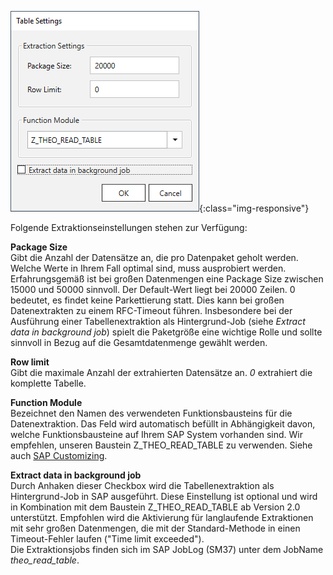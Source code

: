 ![Extraction-Settings-01](/img/content/xu/Table-Extraction-Settings.png){:class="img-responsive"}

Folgende Extraktionseinstellungen stehen zur Verfügung:

**Package Size** <br>
Gibt die Anzahl der Datensätze an, die pro Datenpaket geholt werden. Welche Werte in Ihrem Fall optimal sind, muss ausprobiert werden. 
Erfahrungsgemäß ist bei großen Datenmengen eine Package Size zwischen 15000 und 50000 sinnvoll. Der Default-Wert liegt bei 20000 Zeilen. 
0 bedeutet, es findet keine Parkettierung statt. Dies kann bei großen Datenextrakten zu einem RFC-Timeout führen.
Insbesondere bei der Ausführung einer Tabellenextraktion als Hintergrund-Job (siehe *Extract data in background job*) spielt die Paketgröße eine wichtige Rolle und sollte sinnvoll in Bezug auf die Gesamtdatenmenge gewählt werden. 

**Row limit** <br>
Gibt die maximale Anzahl der extrahierten Datensätze an. *0* extrahiert die komplette Tabelle.

**Function Module** <br>
Bezeichnet den Namen des verwendeten Funktionsbausteins für die Datenextraktion. Das Feld wird automatisch befüllt in Abhängigkeit davon, welche Funktionsbausteine auf Ihrem SAP System vorhanden sind.
Wir empfehlen, unseren Baustein Z_THEO_READ_TABLE zu verwenden. Siehe auch [SAP Customizing](../sap-customizing/funktionsbaustein-fuer-table-extraktion). 

**Extract data in background job** <br>
Durch Anhaken dieser Checkbox wird die Tabellenextraktion als Hintergrund-Job in SAP ausgeführt. Diese Einstellung ist optional und wird in Kombination mit dem Baustein Z_THEO_READ_TABLE ab Version 2.0 unterstützt.
Empfohlen wird die Aktivierung für langlaufende Extraktionen mit sehr großen Datenmengen, die mit der Standard-Methode in einen Timeout-Fehler laufen ("Time limit exceeded"). <br>
Die Extraktionsjobs finden sich im SAP JobLog (SM37) unter dem JobName *theo_read_table*.
